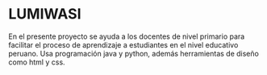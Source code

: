 # LUMIWASI
En el presente proyecto se ayuda a los docentes de nivel primario para facilitar el proceso de aprendizaje a estudiantes en el nivel educativo peruano. Usa programación java y python, además herramientas de diseño como html y css.
